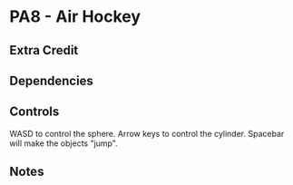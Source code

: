 # PA8 - Air Hockey

## Extra Credit


## Dependencies


## Controls
WASD to control the sphere.
Arrow keys to control the cylinder.
Spacebar will make the objects "jump".

## Notes

